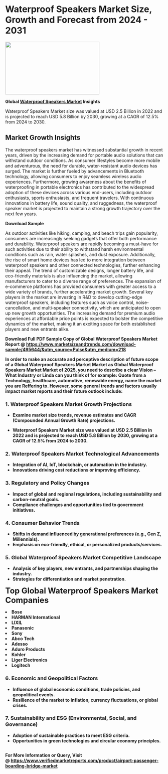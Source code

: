 <H1>Waterproof Speakers Market Size, Growth and Forecast from 2024 - 2031</H1><img class="aligncenter size-medium wp-image-584254" src="https://thirdeyenews.in/wp-content/uploads/2024/09/Global-Market-Research-300x168.jpeg" alt="" width="300" height="168" /><p><strong>Global&nbsp;<a href="https://www.marketsizeandtrends.com/download-sample/495644/&amp;utm_source=Pulse&amp;utm_medium=218">Waterproof Speakers Market</a> Insights</strong></p><p>Waterproof Speakers Market size was valued at USD 2.5 Billion in 2022 and is projected to reach USD 5.8 Billion by 2030, growing at a CAGR of 12.5% from 2024 to 2030.</p><p><h2>Market Growth Insights</h2> <p>The waterproof speakers market has witnessed substantial growth in recent years, driven by the increasing demand for portable audio solutions that can withstand outdoor conditions. As consumer lifestyles become more mobile and adventurous, the need for durable, water-resistant audio devices has surged. The market is further fueled by advancements in Bluetooth technology, allowing consumers to enjoy seamless wireless audio experiences. Furthermore, growing awareness about the benefits of waterproofing in portable electronics has contributed to the widespread adoption of these devices across various end-users, including outdoor enthusiasts, sports enthusiasts, and frequent travelers. With continuous innovations in battery life, sound quality, and ruggedness, the waterproof speaker market is projected to maintain a strong growth trajectory over the next few years.</p> <p><strong>Download Sample</strong></p> <p>As outdoor activities like hiking, camping, and beach trips gain popularity, consumers are increasingly seeking gadgets that offer both performance and durability. Waterproof speakers are rapidly becoming a must-have for such activities due to their ability to withstand harsh environmental conditions such as rain, water splashes, and dust exposure. Additionally, the rise of smart home devices has led to more integration between waterproof speakers and other connected technologies, further enhancing their appeal. The trend of customizable designs, longer battery life, and eco-friendly materials is also influencing the market, allowing manufacturers to cater to a diverse range of preferences. The expansion of e-commerce platforms has provided consumers with greater access to a wide variety of brands, further accelerating market growth. Several key players in the market are investing in R&D to develop cutting-edge waterproof speakers, including features such as voice control, noise-cancellation, and multi-speaker connectivity, which are anticipated to open up new growth opportunities. The increasing demand for premium audio experiences at affordable price points is expected to bolster the competitive dynamics of the market, making it an exciting space for both established players and new entrants alike. <p><strong></p><p><span class=""><strong>Download Full PDF Sample Copy of Global Waterproof Speakers Market Report</strong> @ <a href="https://www.marketsizeandtrends.com/download-sample/495644/&amp;utm_source=Pulse&amp;utm_medium=218" target="_blank">https://www.marketsizeandtrends.com/download-sample/495644/&amp;utm_source=Pulse&amp;utm_medium=218</a></span></p><p>In order to make an accurate and perceptive description of future scope of a Global&nbsp;Waterproof Speakers Market Market as Global&nbsp;Waterproof Speakers Market Market of 2025, you need to describe a clear Vision &ndash; What Industry or Linda can you think of for example: Quote from a Technology, healthcare, automotive, renewable energy, name the market you are Reffering to. However, some general trends and factors usually impact market reports and their future outlook include:</p><h3>1.&nbsp;<strong>Waterproof Speakers Market Growth Projections</strong></h3><ul><li>Examine market size trends, revenue estimates and CAGR (Compounded Annual Growth Rate) projections.</li><li><p>Waterproof Speakers Market size was valued at USD 2.5 Billion in 2022 and is projected to reach USD 5.8 Billion by 2030, growing at a CAGR of 12.5% from 2024 to 2030.</p></li></ul><h3>2.&nbsp;<strong>Waterproof Speakers Market Technological Advancements</strong></h3><ul><li>Integration of AI, IoT, blockchain, or automation in the industry.</li><li>Innovations driving cost reductions or improving efficiency.</li></ul><h3>3.&nbsp;<strong>Regulatory and Policy Changes</strong></h3><ul><li>Impact of global and regional regulations, including sustainability and carbon-neutral goals.</li><li>Compliance challenges and opportunities tied to government initiatives.</li></ul><h3>4.&nbsp;<strong>Consumer Behavior Trends</strong></h3><ul><li>Shifts in demand influenced by generational preferences (e.g., Gen Z, Millennials).</li><li>Emphasis on eco-friendly, ethical, or personalized products/services.</li></ul><h3>5.&nbsp;<strong>Global Waterproof Speakers Market Competitive Landscape</strong></h3><ul><li>Analysis of key players, new entrants, and partnerships shaping the industry.</li><li>Strategies for differentiation and market penetration.</li></ul><p data-pm-slice="1 1 []"><span style="color: inherit; font-family: inherit; font-size: 25px;">Top Global Waterproof Speakers Market Companies</span></p><div class="" data-test-id=""><p><li>Bose</li><li> HARMAN International</li><li> LIXIL</li><li> Panasonic</li><li> Sony</li><li> Abco Tech</li><li> Adesso</li><li> Aduro Products</li><li> Kohler</li><li> Liger Electronics</li><li> Logitech</li></p></div><h3>6.&nbsp;<strong>Economic and Geopolitical Factors</strong></h3><ul><li>Influence of global economic conditions, trade policies, and geopolitical events.</li><li>Resilience of the market to inflation, currency fluctuations, or global crises.</li></ul><h3>7.&nbsp;<strong>Sustainability and ESG (Environmental, Social, and Governance)</strong></h3><ul><li>Adoption of sustainable practices to meet ESG criteria.</li><li>Opportunities in green technologies and circular economy principles.</li></ul><h2><strong style="font-size: 14px;">For More Information or Query, Visit @&nbsp;</strong><a style="background-color: #ffffff; font-size: 14px;" href="https://www.marketsizeandtrends.com/report/waterproof-speakers-market/" target="_blank">https://www.verifiedmarketreports.com/product/airport-passenger-boarding-bridge-market</a></h2>
